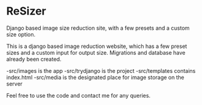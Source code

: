 # ReSizer
Django based image size reduction site, with a few presets and a custom size option.

This is a django based image reduction website, which has a few preset sizes and a custom input for output size.
Migrations and database have already been created.

-src/images is the app
-src/trydjango is the project
-src/templates contains index.html
-src/media is the designated place for image storage on the server

Feel free to use the code and contact me for any queries.
